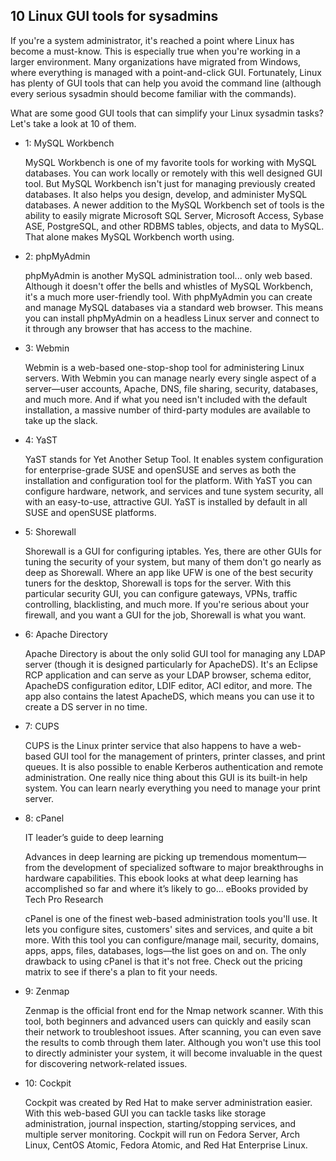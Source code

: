 10 Linux GUI tools for sysadmins
------

If you're a system administrator, it's reached a point where Linux has become a must-know. This is especially true when you're working in a larger environment. Many organizations have migrated from Windows, where everything is managed with a point-and-click GUI. Fortunately, Linux has plenty of GUI tools that can help you avoid the command line (although every serious sysadmin should become familiar with the commands).

What are some good GUI tools that can simplify your Linux sysadmin tasks? Let's take a look at 10 of them.

* 1: MySQL Workbench

	MySQL Workbench is one of my favorite tools for working with MySQL databases. You can work locally or remotely with this well designed GUI tool. But MySQL Workbench isn't just for managing previously created databases. It also helps you design, develop, and administer MySQL databases. A newer addition to the MySQL Workbench set of tools is the ability to easily migrate Microsoft SQL Server, Microsoft Access, Sybase ASE, PostgreSQL, and other RDBMS tables, objects, and data to MySQL. That alone makes MySQL Workbench worth using.


* 2: phpMyAdmin

	phpMyAdmin is another MySQL administration tool... only web based. Although it doesn't offer the bells and whistles of MySQL Workbench, it's a much more user-friendly tool. With phpMyAdmin you can create and manage MySQL databases via a standard web browser. This means you can install phpMyAdmin on a headless Linux server and connect to it through any browser that has access to the machine.


* 3: Webmin

	Webmin is a web-based one-stop-shop tool for administering Linux servers. With Webmin you can manage nearly every single aspect of a server—user accounts, Apache, DNS, file sharing, security, databases, and much more. And if what you need isn't included with the default installation, a massive number of third-party modules are available to take up the slack.


* 4: YaST

	YaST stands for Yet Another Setup Tool. It enables system configuration for enterprise-grade SUSE and openSUSE and serves as both the installation and configuration tool for the platform. With YaST you can configure hardware, network, and services and tune system security, all with an easy-to-use, attractive GUI. YaST is installed by default in all SUSE and openSUSE platforms.


* 5: Shorewall

	Shorewall is a GUI for configuring iptables. Yes, there are other GUIs for tuning the security of your system, but many of them don't go nearly as deep as Shorewall. Where an app like UFW is one of the best security tuners for the desktop, Shorewall is tops for the server. With this particular security GUI, you can configure gateways, VPNs, traffic controlling, blacklisting, and much more. If you're serious about your firewall, and you want a GUI for the job, Shorewall is what you want.


* 6: Apache Directory

	Apache Directory is about the only solid GUI tool for managing any LDAP server (though it is designed particularly for ApacheDS). It's an Eclipse RCP application and can serve as your LDAP browser, schema editor, ApacheDS configuration editor, LDIF editor, ACI editor, and more. The app also contains the latest ApacheDS, which means you can use it to create a DS server in no time.


* 7: CUPS

	CUPS is the Linux printer service that also happens to have a web-based GUI tool for the management of printers, printer classes, and print queues. It is also possible to enable Kerberos authentication and remote administration. One really nice thing about this GUI is its built-in help system. You can learn nearly everything you need to manage your print server.


* 8: cPanel

	IT leader’s guide to deep learning

	Advances in deep learning are picking up tremendous momentum—from the development of specialized software to major breakthroughs in hardware capabilities. This ebook looks at what deep learning has accomplished so far and where it’s likely to go...
eBooks provided by Tech Pro Research

	cPanel is one of the finest web-based administration tools you'll use. It lets you configure sites, customers' sites and services, and quite a bit more. With this tool you can configure/manage mail, security, domains, apps, apps, files, databases, logs—the list goes on and on. The only drawback to using cPanel is that it's not free. Check out the pricing matrix to see if there's a plan to fit your needs.


* 9: Zenmap

	Zenmap is the official front end for the Nmap network scanner. With this tool, both beginners and advanced users can quickly and easily scan their network to troubleshoot issues. After scanning, you can even save the results to comb through them later. Although you won't use this tool to directly administer your system, it will become invaluable in the quest for discovering network-related issues.


* 10: Cockpit

	Cockpit was created by Red Hat to make server administration easier. With this web-based GUI you can tackle tasks like storage administration, journal inspection, starting/stopping services, and multiple server monitoring. Cockpit will run on Fedora Server, Arch Linux, CentOS Atomic, Fedora Atomic, and Red Hat Enterprise Linux. 
